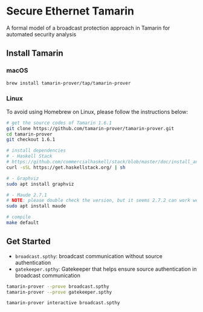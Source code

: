 # Secure Ethernet Tamarin

A formal model of a broadcast protection approach in Tamarin for automated security analysis

## Install Tamarin

### macOS

```bash
brew install tamarin-prover/tap/tamarin-prover
```

### Linux

To avoid using Homebrew on Linux, please follow the instructions below:

```bash
# get the source codes of Tamarin 1.6.1
git clone https://github.com/tamarin-prover/tamarin-prover.git
cd tamarin-prover
git checkout 1.6.1

# install dependencies
# - Haskell Stack
# https://github.com/commercialhaskell/stack/blob/master/doc/install_and_upgrade.md
curl -sSL https://get.haskellstack.org/ | sh

# - Graphviz
sudo apt install graphviz

# - Maude 2.7.1
# NOTE: please double check the version, but it seems 2.7.2 can work well
sudo apt install maude

# compile
make default
```

## Get Started

- `broadcast.spthy`: broadcast communication without source authentication
- `gatekeeper.spthy`: Gatekeeper that helps ensure source authentication in broadcast communication

```bash
tamarin-prover --prove broadcast.spthy
tamarin-prover --prove gatekeeper.spthy

tamarin-prover interactive broadcast.spthy
```
